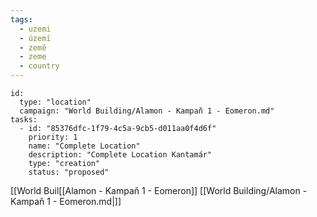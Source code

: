 ```yaml
---
tags:
  - uzemi
  - území
  - země
  - zeme
  - country
---
```


```RpgManager4
id: 
  type: "location"
  campaign: "World Building/Alamon - Kampaň 1 - Eomeron.md"
tasks: 
  - id: "85376dfc-1f79-4c5a-9cb5-d011aa0f4d6f"
    priority: 1
    name: "Complete Location"
    description: "Complete Location Kantamár"
    type: "creation"
    status: "proposed"
```


[[World Buil[[Alamon - Kampaň 1 - Eomeron]]
[[World Building/Alamon - Kampaň 1 - Eomeron.md|]]